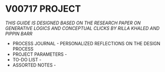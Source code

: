 # V00717 PROJECT

*THIS GUIDE IS DESIGNED BASED ON THE RESEARCH PAPER ON GENERATIVE LOGICS AND CONCEPTUAL CLICKS BY RILLA KHALED AND PIPPIN BARR*

* PROCESS JOURNAL - PERSONALIZED REFLECTIONS ON THE DESIGN PROCESS
* PROJECT PARAMETERS - 
* TO-DO LIST - 
* ASSORTED NOTES - 
